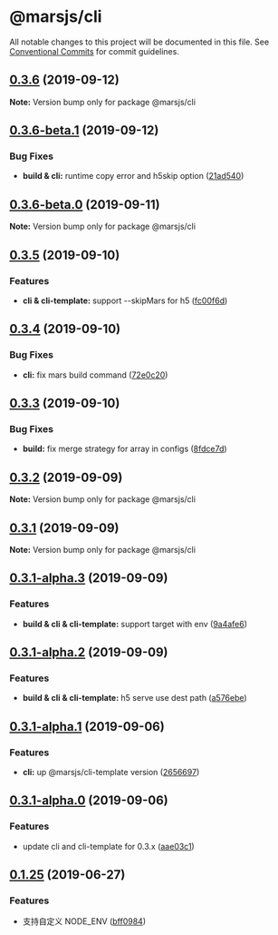 # @marsjs/cli

All notable changes to this project will be documented in this file.
See [Conventional Commits](https://conventionalcommits.org) for commit guidelines.

## [0.3.6](https://github.com/max-team/Mars/compare/@marsjs/cli@0.3.6-beta.1...@marsjs/cli@0.3.6) (2019-09-12)

**Note:** Version bump only for package @marsjs/cli




## [0.3.6-beta.1](https://github.com/max-team/Mars/compare/@marsjs/cli@0.3.6-beta.0...@marsjs/cli@0.3.6-beta.1) (2019-09-12)


### Bug Fixes

* **build & cli:** runtime copy error and h5skip option ([21ad540](https://github.com/max-team/Mars/commit/21ad540))





## [0.3.6-beta.0](https://github.com/max-team/Mars/compare/@marsjs/cli@0.3.5...@marsjs/cli@0.3.6-beta.0) (2019-09-11)

**Note:** Version bump only for package @marsjs/cli





## [0.3.5](https://github.com/max-team/Mars/compare/@marsjs/cli@0.3.4...@marsjs/cli@0.3.5) (2019-09-10)


### Features

* **cli & cli-template:** support --skipMars for h5 ([fc00f6d](https://github.com/max-team/Mars/commit/fc00f6d))





## [0.3.4](https://github.com/max-team/Mars/compare/@marsjs/cli@0.3.3...@marsjs/cli@0.3.4) (2019-09-10)


### Bug Fixes

* **cli:** fix mars build command ([72e0c20](https://github.com/max-team/Mars/commit/72e0c20))



## [0.3.3](https://github.com/max-team/Mars/compare/@marsjs/cli@0.3.2...@marsjs/cli@0.3.3) (2019-09-10)


### Bug Fixes

* **build:** fix merge strategy for array in configs ([8fdce7d](https://github.com/max-team/Mars/commit/8fdce7d))




## [0.3.2](https://github.com/max-team/Mars/compare/@marsjs/cli@0.3.1...@marsjs/cli@0.3.2) (2019-09-09)

**Note:** Version bump only for package @marsjs/cli





## [0.3.1](https://github.com/max-team/Mars/compare/@marsjs/cli@0.3.1-alpha.3...@marsjs/cli@0.3.1) (2019-09-09)

**Note:** Version bump only for package @marsjs/cli





## [0.3.1-alpha.3](https://github.com/max-team/Mars/compare/@marsjs/cli@0.3.1-alpha.2...@marsjs/cli@0.3.1-alpha.3) (2019-09-09)


### Features

* **build & cli & cli-template:** support target with env ([9a4afe6](https://github.com/max-team/Mars/commit/9a4afe6))





## [0.3.1-alpha.2](https://github.com/max-team/Mars/compare/@marsjs/cli@0.3.1-alpha.1...@marsjs/cli@0.3.1-alpha.2) (2019-09-09)


### Features

* **build & cli & cli-template:** h5 serve use dest path ([a576ebe](https://github.com/max-team/Mars/commit/a576ebe))





## [0.3.1-alpha.1](https://github.com/max-team/Mars/compare/@marsjs/cli@0.3.1-alpha.0...@marsjs/cli@0.3.1-alpha.1) (2019-09-06)


### Features

* **cli:** up @marsjs/cli-template version ([2656697](https://github.com/max-team/Mars/commit/2656697))





## [0.3.1-alpha.0](https://github.com/max-team/Mars/compare/@marsjs/cli@0.1.25...@marsjs/cli@0.3.1-alpha.0) (2019-09-06)


### Features

* update cli and cli-template for 0.3.x ([aae03c1](https://github.com/max-team/Mars/commit/aae03c1))





## [0.1.25](https://github.com/max-team/Mars/compare/@marsjs/cli@0.1.24...@marsjs/cli@0.1.25) (2019-06-27)


### Features

* 支持自定义 NODE_ENV ([bff0984](https://github.com/max-team/Mars/commit/bff0984))

